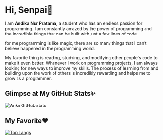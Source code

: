 # **Hi, Senpai👋**
I am **Andika Nur Pratama**, a student who has an endless passion for programming. I am constantly amazed by the power of programming and the incredible things that can be built with just a few lines of code.

for me programming is like magic, there are so many things that I can't believe happened in the programming world.

My favorite thing is reading, studying, and modifying other people's code to make it even better. Whenever I work on programming projects, I am always looking for new ways to improve my skills. The process of learning from and building upon the work of others is incredibly rewarding and helps me to grow as a programmer.


## **Glimpse at My GitHub Stats✨**
![Anka GitHub stats](https://github-readme-stats.vercel.app/api?username=itzanka&show_icons=true&theme=tokyonight)
##  **My Favorite❤️**
[![Top Langs](https://github-readme-stats.vercel.app/api/top-langs/?username=itzanka&theme=tokyonight&layout=compact)](https://github.com/extenv)